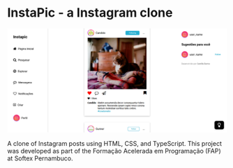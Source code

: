 # InstaPic - a Instagram clone

![Imagem do projeto - clone de posts do insta](./src/clone_insta_3.png)

A clone of Instagram posts using HTML, CSS, and TypeScript. This project was developed as part of the Formação Acelerada em Programação (FAP) at Softex Pernambuco.
